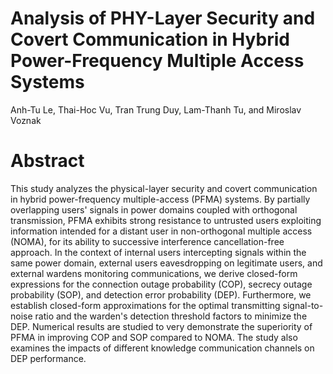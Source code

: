# Analysis of PHY-Layer Security and Covert Communication in Hybrid Power-Frequency Multiple Access Systems
Anh-Tu Le, Thai-Hoc Vu, Tran Trung Duy, Lam-Thanh Tu, and Miroslav Voznak
# Abstract
This study analyzes the physical-layer security and covert communication in hybrid power-frequency multiple-access (PFMA) systems. By partially overlapping users' signals in power domains coupled with orthogonal transmission, PFMA exhibits strong resistance to untrusted users exploiting information intended for a distant user in non-orthogonal multiple access (NOMA), for its ability to successive interference cancellation-free approach. In the context of internal users intercepting signals within the same power domain, external users eavesdropping on legitimate users, and external wardens monitoring communications, we derive closed-form expressions for the connection outage probability (COP), secrecy outage probability (SOP), and detection error probability (DEP). Furthermore, we establish closed-form approximations for the optimal transmitting signal-to-noise ratio and the warden's detection threshold factors to minimize the DEP. Numerical results are studied to very demonstrate the superiority of PFMA in improving COP and SOP compared to NOMA. The study also
examines the impacts of different knowledge communication channels on DEP performance.
